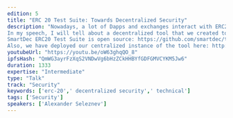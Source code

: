 ```yaml
---
edition: 5
title: "ERC 20 Test Suite: Towards Decentralized Security"
description: "Nowadays, a lot of Dapps and exchanges interact with ERC20 tokens and they expect certain behavior from those contracts. It is crucial to make sure that the token fully complies with ERC20 standard to avoid loss of funds and reputation. The problem is that one cannot easily verify this compliance. This can be done only by ordering an audit or writing and running a bunch of tests. However, these options are expensive and not scalable.
In my speech, I will tell about a decentralized tool that we created to help developers solve such problems. ERC20 Test Suite is a service that runs a series of tests for ERC20 standard compliance in the form of on-chain transactions. The final test results are recorded in a smart contract. Test Suite cannot fake the test results as each test is a transaction recorded in the blockchain.
SmartDec ERC20 Test Suite is open source: https://github.com/smartdec/testsuite
Also, we have deployed our centralized instance of the tool here: http://testsuite.net/ropsten/"
youtubeUrl: "https://youtu.be/oW63ghqQO_8"
ipfsHash: "QmWG3ayrFzXqS2VNDwVg6bHzZCkHHBYfGDFGMVCYKM5Jw6"
duration: 1333
expertise: "Intermediate"
type: "Talk"
track: "Security"
keywords: ['erc-20',' decentralized security',' technical']
tags: ['Security']
speakers: ['Alexander Seleznev']
---
```


